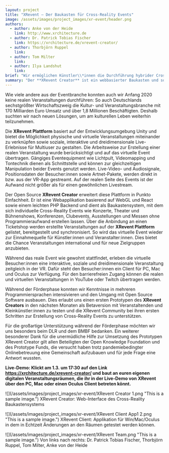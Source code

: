 ```yaml
---
layout: project
title: "XRevent – Der Baukasten für Cross-Reality Events"
image: /assets/images/project_images/xr-event/header.png
authors:
  - author: Anke von der Heide
    link: http://www.xrchitecture.de
  - author: Dr. Patrick Tobias Fischer
    link: https://xrchitecture.de/xrevent-creator/
  - author: Thorbjörn Ruppel
    link:
  - author: Tom Milter
    link:
  - author: Ilya Landshut
    link:
brief: "Wir ermöglichen Künstler\\*innen die Durchführung hybrider Cross-Reality Events."
summary: "Der **XRevent Creator** ist ein webbasierter Baukasten und soll helfen physische und virtuelle Events ohne Programmieraufwand zu verknüpfen und diese monetarisierbar einem breiten Publikum anzubieten"
---
```


Wie viele andere aus der Eventbranche konnten auch wir Anfang 2020 keine realen Veranstaltungen durchführen: So auch Deutschlands sechstgrößter Wirtschaftszweig die Kultur- und Veranstaltungsbranche mit 170 Milliarden Euro Umsatz und über 1,8 Millionen Beschäftigten. Deshalb suchten wir nach neuen Lösungen, um am kulturellen Leben weiterhin teilzunehmen.

Die **XRevent Plattform** basiert auf der Entwicklungsumgebung Unity und bietet die Möglichkeit physische und virtuelle Veranstaltungen miteinander zu verknüpfen sowie soziale, interaktive und dreidimensionale Live-Erlebnisse für Multiuser zu gestalten. Die Arbeitsweise zur Erstellung einer realen Veranstaltung wurde berücksichtigt und auf das virtuelle Event übertragen. Gängiges Eventequipment wie Lichtpult, Videomapping und Tontechnik dienen als Schnittstelle und können zur gleichzeitigen Manipulation beider Events genutzt werden. Live-Video- und Audiosignale, Positionsdaten der Besucher:innen sowie Artnet-Pakete, werden direkt in bzw. aus der VR-App gestreamt. Auf der realen Seite des Events ist der Aufwand nicht größer als für einen gewöhnlichen Livestream.

Der Open Source **XRevent Creator** erweitert diese Plattform in Punkto Einfachheit. Er ist eine Webapplikation basierend auf WebGL und React sowie einem leichten PHP Backend und dient als Baukastensystem, mit dem sich individuelle Cross-Reality Events wie Konzerte, Theater und Bühnenshows, Konferenzen, Clubevents, Ausstellungen und Messen ohne Programmieraufwand erstellen lassen. Über die Anbindung an einen Ticketshop werden erstellte Veranstaltungen auf der **XRevent Plattform** gelistet, bereitgestellt und synchronisiert. So wird das virtuelle Event wieder zur Einnahmequelle für Künstler:innen und Veranstalter:innen. Dies bietet die Chance Veranstaltungen international und für neue Zielgruppen anzubieten.

Während das reale Event wie gewohnt stattfindet, erleben die virtuelle Besucher:innen eine interaktive, soziale und dreidimensionale Veranstaltung zeitgleich in der VR. Dafür steht den Besucher:innen ein Client für PC, Mac und Oculus zur Verfügung. Für den barrierefreien Zugang können die realen und virtuellen Veranstaltungen in YouTube oder Twitch übertragen werden.

Während der Förderphase konnten wir Kenntnisse in mehreren Programmiersprachen intensivieren und den Umgang mit Open Source Software ausbauen. Dies erlaubt uns einen ersten Prototypen des **XRevent Creators** in den nächsten Monaten als Betaversion mit Veranstaltenden und Kleinkünstler:innen zu testen und die XRevent Community bei ihren ersten Schritten zur Erstellung von Cross-Reality Events zu unterstützen.

Für die großartige Unterstützung während der Förderphase möchten wir uns besonders beim DLR und dem BMBF bedanken. Ein weiterer besonderer Dank für die unermüdliche Hilfe zur Umsetzung des Prototypen XRevent Creator gilt allen Beteiligten der Open Knowledge Foundation und des Prototype Funds, die versucht haben trotz pandemiebedingter Onlinebetreuung eine Gemeinschaft aufzubauen und für jede Frage eine Antwort wussten.

**Live-Demo: Klickt am 1.3. um 17:30 auf den Link https://xrchitecture.de/xrevent-creator/ und baut an euren eigenen digitalen Veranstaltungsräumen, die ihr in der Live-Demo von XRevent über den PC, Mac oder einen Oculus Client betreten könnt.**

![](/assets/images/project_images/xr-event/XRevent Creator 1.png "This is a sample image.")
XRevent Creator: Web-Interface des Cross-Reality Baukastensystems

![](/assets/images/project_images/xr-event/XRevent Client App1 2.png "This is a sample image.") 
XRevent Client: Applikation für Win/Mac/Oculus in dem in Echtzeit Änderungen an den Räumen getestet werden können.

![](/assets/images/project_images/xr-event/XRevent Team.png "This is a sample image.") 
Von links nach rechts: Dr. Patrick Tobias Fischer, Thorbjörn Ruppel, Tom Milter, Anke von der Heide
